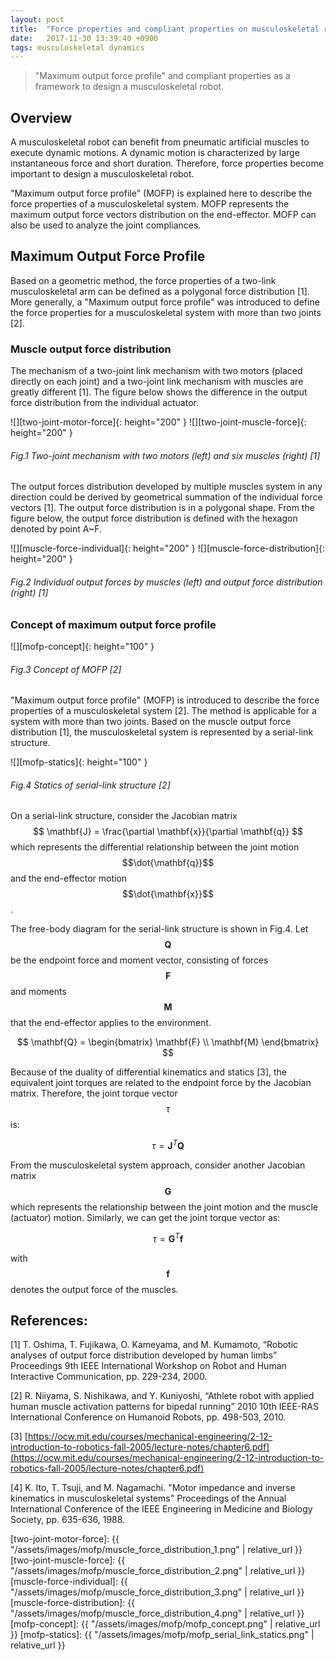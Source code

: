 ```yaml
---
layout: post
title:  "Force properties and compliant properties on musculoskeletal robot"
date:   2017-11-30 13:39:40 +0900
tags: musculoskeletal dynamics
---
```

> "Maximum output force profile" and compliant properties as a framework to design a musculoskeletal robot.
<!--more-->

## Overview
A musculoskeletal robot can benefit from pneumatic artificial muscles to execute dynamic motions.
A dynamic motion is characterized by large instantaneous force and short duration.
Therefore, force properties become important to design a musculoskeletal robot.

"Maximum output force profile" (MOFP) is explained here to describe the force properties of a musculoskeletal system.
MOFP represents the maximum output force vectors distribution on the end-effector.
MOFP can also be used to analyze the joint compliances.

## Maximum Output Force Profile
Based on a geometric method, the force properties of a two-link musculoskeletal arm can be defined as a polygonal force distribution [1].
More generally, a "Maximum output force profile" was introduced to define the force properties for a musculoskeletal system
with more than two joints [2].

### Muscle output force distribution
The mechanism of a two-joint link mechanism with two motors (placed directly on each joint) and a two-joint link mechanism with muscles are greatly different [1].
The figure below shows the difference in the output force distribution from the individual actuator.

![][two-joint-motor-force]{: height="200" }
![][two-joint-muscle-force]{: height="200" }
###### *Fig.1 Two-joint mechanism with two motors (left) and six muscles (right) [1]*

The output forces distribution developed by multiple muscles system in any direction could be derived by geometrical summation of the individual force vectors [1].
The output force distribution is in a polygonal shape. From the figure below, the output force distribution is defined with the hexagon denoted by point A~F.

![][muscle-force-individual]{: height="200" }
![][muscle-force-distribution]{: height="200" }
###### *Fig.2 Individual output forces by muscles (left) and output force distribution (right) [1]*

### Concept of maximum output force profile
![][mofp-concept]{: height="100" }
###### *Fig.3 Concept of MOFP [2]*
"Maximum output force profile" (MOFP) is introduced to describe the force properties of a musculoskeletal system [2].
The method is applicable for a system with more than two joints.
Based on the muscle output force distribution [1], the musculoskeletal system is represented by a serial-link structure.

![][mofp-statics]{: height="100" }
###### *Fig.4 Statics of serial-link structure [2]*

On a serial-link structure, consider the Jacobian matrix $$ \mathbf{J} = \frac{\partial \mathbf{x}}{\partial \mathbf{q}} $$ which represents
the differential relationship between the joint motion $$\dot{\mathbf{q}}$$ and the end-effector motion $$\dot{\mathbf{x}}$$. 

The free-body diagram for the serial-link structure is shown in Fig.4.
Let $$\mathbf{Q}$$ be the endpoint force and moment vector, consisting of forces $$\mathbf{F}$$ and moments $$\mathbf{M}$$ that the end-effector applies to the environment.

$$ \mathbf{Q} = \begin{bmatrix} \mathbf{F} \\ \mathbf{M} \end{bmatrix} $$

Because of the duality of differential kinematics and statics [3], the equivalent joint torques are related to the endpoint force by the Jacobian matrix.
Therefore, the joint torque vector $$\tau$$ is:

$$ \tau = {\mathbf{J}}^T \mathbf{Q} $$

From the musculoskeletal system approach, consider another Jacobian matrix $$ \mathbf{G} $$ which represents
the relationship between the joint motion and the muscle (actuator) motion.
Similarly, we can get the joint torque vector as:

$$ \tau = {\mathbf{G}}^T \mathbf{f} $$

with $$\mathbf{f}$$ denotes the output force of the muscles.



## References:
[1] T. Oshima, T. Fujikawa, O. Kameyama, and M. Kumamoto,
“Robotic analyses of output force distribution developed by human limbs”
Proceedings 9th IEEE International Workshop on Robot and Human Interactive Communication, pp. 229-234, 2000.

[2] R. Niiyama, S. Nishikawa, and Y. Kuniyoshi,
“Athlete robot with applied human muscle activation patterns for bipedal running”
2010 10th IEEE-RAS International Conference on Humanoid Robots, pp. 498-503, 2010.

[3] [https://ocw.mit.edu/courses/mechanical-engineering/2-12-introduction-to-robotics-fall-2005/lecture-notes/chapter6.pdf](https://ocw.mit.edu/courses/mechanical-engineering/2-12-introduction-to-robotics-fall-2005/lecture-notes/chapter6.pdf)

[4] K. Ito, T. Tsuji, and M. Nagamachi.
"Motor impedance and inverse kinematics in musculoskeletal systems"
Proceedings of the Annual International Conference of the IEEE Engineering in Medicine and Biology Society, pp. 635-636, 1988.


[two-joint-motor-force]: {{ "/assets/images/mofp/muscle_force_distribution_1.png" | relative_url }}
[two-joint-muscle-force]: {{ "/assets/images/mofp/muscle_force_distribution_2.png" | relative_url }}
[muscle-force-individual]: {{ "/assets/images/mofp/muscle_force_distribution_3.png" | relative_url }}
[muscle-force-distribution]: {{ "/assets/images/mofp/muscle_force_distribution_4.png" | relative_url }}
[mofp-concept]: {{ "/assets/images/mofp/mofp_concept.png" | relative_url }}
[mofp-statics]: {{ "/assets/images/mofp/mofp_serial_link_statics.png" | relative_url }}


